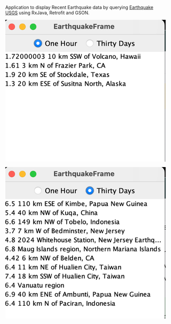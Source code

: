 Application to display Recent Earthquake data by querying [Earthquake USGS](https://earthquake.usgs.gov/earthquakes/feed/v1.0/geojson.php) using RxJava, Retrofit and GSON.

![img.png](img.png)

![img_1.png](img_1.png)


